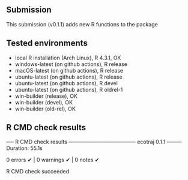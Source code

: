 ## Submission

This submission (v0.1.1) adds new R functions to the package

## Tested environments

* local R installation (Arch Linux), R 4.3.1, OK
* windows-latest (on github actions), R release
* macOS-latest (on github actions), R release
* ubuntu-latest (on github actions), R release
* ubuntu-latest (on github actions), R devel
* ubuntu-latest (on github actions), R oldrel-1
* win-builder (release), OK
* win-builder (devel), OK
* win-builder (old-rel), OK

## R CMD check results

── R CMD check results ────────────────── ecotraj 0.1.1 ────
Duration: 55.1s

0 errors ✔ | 0 warnings ✔ | 0 notes ✔

R CMD check succeeded

